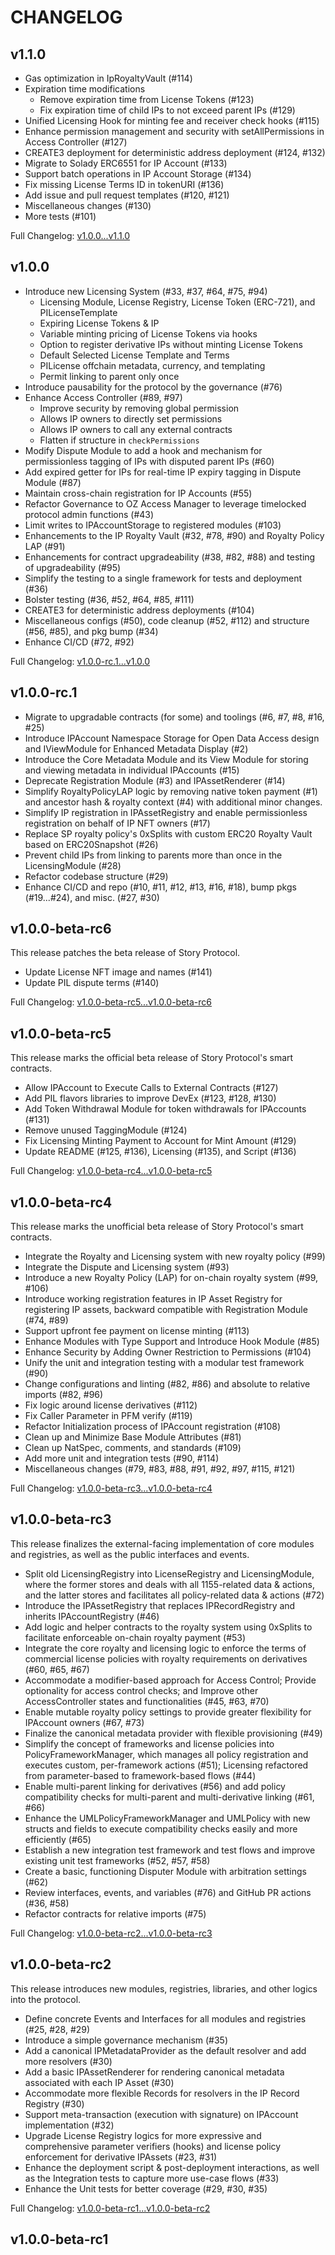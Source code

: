 # CHANGELOG

## v1.1.0

- Gas optimization in IpRoyaltyVault (#114)
- Expiration time modifications
	- Remove expiration time from License Tokens (#123)
	- Fix expiration time of child IPs to not exceed parent IPs (#129)
- Unified Licensing Hook for minting fee and receiver check hooks (#115)
- Enhance permission management and security with setAllPermissions in Access Controller (#127)
- CREATE3 deployment for deterministic address deployment (#124, #132)
- Migrate to Solady ERC6551 for IP Account (#133)
- Support batch operations in IP Account Storage (#134)
- Fix missing License Terms ID in tokenURI (#136)
- Add issue and pull request templates (#120, #121)
- Miscellaneous changes (#130)
- More tests (#101)

Full Changelog: [v1.0.0...v1.1.0](https://github.com/storyprotocol/protocol-core-v1/compare/v1.0.0...v1.1.0)

## v1.0.0

- Introduce new Licensing System (#33, #37, #64, #75, #94)
	- Licensing Module, License Registry, License Token (ERC-721), and PILicenseTemplate
	- Expiring License Tokens & IP
	- Variable minting pricing of License Tokens via hooks
	- Option to register derivative IPs without minting License Tokens
	- Default Selected License Template and Terms
	- PILicense offchain metadata, currency, and templating
	- Permit linking to parent only once
- Introduce pausability for the protocol by the governance (#76)
- Enhance Access Controller (#89, #97)
	- Improve security by removing global permission
	- Allows IP owners to directly set permissions
	- Allows IP owners to call any external contracts
	- Flatten if structure in `checkPermissions`
- Modify Dispute Module to add a hook and mechanism for permissionless tagging of IPs with disputed parent IPs (#60)
- Add expired getter for IPs for real-time IP expiry tagging in Dispute Module (#87)
- Maintain cross-chain registration for IP Accounts (#55)
- Refactor Governance to OZ Access Manager to leverage timelocked protocol admin functions (#43)
- Limit writes to IPAccountStorage to registered modules (#103)
- Enhancements to the IP Royalty Vault (#32, #78, #90) and Royalty Policy LAP (#91)
- Enhancements for contract upgradeability (#38, #82, #88) and testing of upgradeability (#95)
- Simplify the testing to a single framework for tests and deployment (#36)
- Bolster testing (#36, #52, #64, #85, #111)
- CREATE3 for deterministic address deployments (#104)
- Miscellaneous configs (#50), code cleanup (#52, #112) and structure (#56, #85), and pkg bump (#34)
- Enhance CI/CD (#72, #92)

Full Changelog: [v1.0.0-rc.1...v1.0.0](https://github.com/storyprotocol/protocol-core-v1/compare/v1.0.0-rc.1...v1.0.0)

## v1.0.0-rc.1

- Migrate to upgradable contracts (for some) and toolings (#6, #7, #8, #16, #25)
- Introduce IPAccount Namespace Storage for Open Data Access design and IViewModule for Enhanced Metadata Display (#2)
- Introduce the Core Metadata Module and its View Module for storing and viewing metadata in individual IPAccounts (#15)
- Deprecate Registration Module (#3) and IPAssetRenderer (#14)
- Simplify RoyaltyPolicyLAP logic by removing native token payment (#1) and ancestor hash & royalty context (#4) with additional minor changes.
- Simplify IP registration in IPAssetRegistry and enable permissionless registration on behalf of IP NFT owners (#17)
- Replace SP royalty policy's 0xSplits with custom ERC20 Royalty Vault based on ERC20Snapshot (#26)
- Prevent child IPs from linking to parents more than once in the LicensingModule (#28)
- Refactor codebase structure (#29)
- Enhance CI/CD and repo (#10, #11, #12, #13, #16, #18), bump pkgs (#19...#24), and misc. (#27, #30)

## v1.0.0-beta-rc6

This release patches the beta release of Story Protocol.

- Update License NFT image and names (#141)
- Update PIL dispute terms (#140)

Full Changelog: [v1.0.0-beta-rc5...v1.0.0-beta-rc6](https://github.com/storyprotocol/protocol-core/compare/v1.0.0-beta-rc5...v1.0.0-beta-rc6)

## v1.0.0-beta-rc5

This release marks the official beta release of Story Protocol's smart contracts.

- Allow IPAccount to Execute Calls to External Contracts (#127)
- Add PIL flavors libraries to improve DevEx (#123, #128, #130)
- Add Token Withdrawal Module for token withdrawals for IPAccounts (#131)
- Remove unused TaggingModule (#124)
- Fix Licensing Minting Payment to Account for Mint Amount (#129)
- Update README (#125, #136), Licensing (#135), and Script (#136)

Full Changelog: [v1.0.0-beta-rc4...v1.0.0-beta-rc5](https://github.com/storyprotocol/protocol-core/compare/v1.0.0-beta-rc4...v1.0.0-beta-rc5)

## v1.0.0-beta-rc4

This release marks the unofficial beta release of Story Protocol's smart contracts.

- Integrate the Royalty and Licensing system with new royalty policy (#99)
- Integrate the Dispute and Licensing system (#93)
- Introduce a new Royalty Policy (LAP) for on-chain royalty system (#99, #106)
- Introduce working registration features in IP Asset Registry for registering IP assets, backward compatible with Registration Module (#74, #89)
- Support upfront fee payment on license minting (#113)
- Enhance Modules with Type Support and Introduce Hook Module (#85)
- Enhance Security by Adding Owner Restriction to Permissions (#104)
- Unify the unit and integration testing with a modular test framework (#90)
- Change configurations and linting (#82, #86) and absolute to relative imports (#82, #96)
- Fix logic around license derivatives (#112)
- Fix Caller Parameter in PFM verify (#119)
- Refactor Initialization process of IPAccount registration (#108)
- Clean up and Minimize Base Module Attributes (#81)
- Clean up NatSpec, comments, and standards (#109)
- Add more unit and integration tests (#90, #114)
- Miscellaneous changes (#79, #83, #88, #91, #92, #97, #115, #121)

Full Changelog: [v1.0.0-beta-rc3...v1.0.0-beta-rc4](https://github.com/storyprotocol/protocol-core/compare/v1.0.0-beta-rc3...v1.0.0-beta-rc4)

## v1.0.0-beta-rc3

This release finalizes the external-facing implementation of core modules and registries, as well as the public interfaces and events.

- Split old LicensingRegistry into LicenseRegistry and LicensingModule, where the former stores and deals with all 1155-related data & actions, and the latter stores and facilitates all policy-related data & actions (#72)
- Introduce the IPAssetRegistry that replaces IPRecordRegistry and inherits IPAccountRegistry (#46)
- Add logic and helper contracts to the royalty system using 0xSplits to facilitate enforceable on-chain royalty payment (#53)
- Integrate the core royalty and licensing logic to enforce the terms of commercial license policies with royalty requirements on derivatives (#60, #65, #67)
- Accommodate a modifier-based approach for Access Control; Provide optionality for access control checks; and Improve other AccessController states and functionalities (#45, #63, #70)
- Enable mutable royalty policy settings to provide greater flexibility for IPAccount owners (#67, #73)
- Finalize the canonical metadata provider with flexible provisioning (#49)
- Simplify the concept of frameworks and license policies into PolicyFrameworkManager, which manages all policy registration and executes custom, per-framework actions (#51); Licensing refactored from parameter-based to framework-based flows (#44)
- Enable multi-parent linking for derivatives (#56) and add policy compatibility checks for multi-parent and multi-derivative linking (#61, #66)
- Enhance the UMLPolicyFrameworkManager and UMLPolicy with new structs and fields to execute compatibility checks easily and more efficiently (#65)
- Establish a new integration test framework and test flows and improve existing unit test frameworks (#52, #57, #58)
- Create a basic, functioning Disputer Module with arbitration settings (#62)
- Review interfaces, events, and variables (#76) and GitHub PR actions (#36, #58)
- Refactor contracts for relative imports (#75)

Full Changelog: [v1.0.0-beta-rc2...v1.0.0-beta-rc3](https://github.com/storyprotocol/protocol-core/compare/v1.0.0-beta-rc2...v1.0.0-beta-rc3)

## v1.0.0-beta-rc2

This release introduces new modules, registries, libraries, and other logics into the protocol.

- Define concrete Events and Interfaces for all modules and registries (#25, #28, #29)
- Introduce a simple governance mechanism (#35)
- Add a canonical IPMetadataProvider as the default resolver and add more resolvers (#30)
- Add a basic IPAssetRenderer for rendering canonical metadata associated with each IP Asset (#30)
- Accommodate more flexible Records for resolvers in the IP Record Registry (#30)
- Support meta-transaction (execution with signature) on IPAccount implementation (#32)
- Upgrade License Registry logics for more expressive and comprehensive parameter verifiers (hooks) and license policy enforcement for derivative IPAssets (#23, #31)
- Enhance the deployment script & post-deployment interactions, as well as the Integration tests to capture more use-case flows (#33)
- Enhance the Unit tests for better coverage (#29, #30, #35)

Full Changelog: [v1.0.0-beta-rc1...v1.0.0-beta-rc2](https://github.com/storyprotocol/protocol-core/compare/d0df7d4...v1.0.0-beta-rc2)

## v1.0.0-beta-rc1
